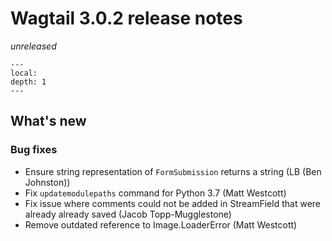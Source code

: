 # Wagtail 3.0.2 release notes

_unreleased_

```{contents}
---
local:
depth: 1
---
```

## What's new

### Bug fixes

 * Ensure string representation of `FormSubmission` returns a string (LB (Ben Johnston))
 * Fix `updatemodulepaths` command for Python 3.7 (Matt Westcott)
 * Fix issue where comments could not be added in StreamField that were already already saved (Jacob Topp-Mugglestone)
 * Remove outdated reference to Image.LoaderError (Matt Westcott)
